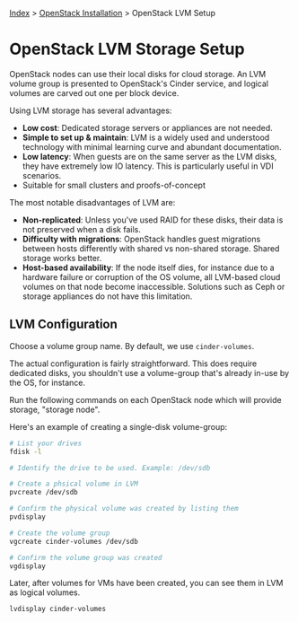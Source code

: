 [Index](/)
\> [OpenStack Installation](/openstack-install.html)
\> OpenStack LVM Setup

# OpenStack LVM Storage Setup

OpenStack nodes can use their local disks for cloud storage. An LVM
volume group is presented to OpenStack's Cinder service, and logical volumes
are carved out one per block device.

Using LVM storage has several advantages:

- **Low cost**: Dedicated storage servers or appliances are not needed.
- **Simple to set up & maintain**: LVM is a widely used and understood
  technology with minimal learning curve and abundant documentation.
- **Low latency**:  When guests are on the same server as the LVM disks, they
  have extremely low IO latency. This is particularly useful in VDI scenarios.
- Suitable for small clusters and proofs-of-concept

The most notable disadvantages of LVM are:

- **Non-replicated**: Unless you've used RAID for these disks, their data is
  not preserved when a disk fails.
- **Difficulty with migrations**: OpenStack handles guest migrations between
  hosts differently with shared vs non-shared storage. Shared storage works
  better.
- **Host-based availability**: If the node itself dies, for instance due to a
  hardware failure or corruption of the OS volume, all LVM-based cloud volumes
  on that node become inaccessible. Solutions such as Ceph or storage
  appliances do not have this limitation.


## LVM Configuration

Choose a volume group name. By default, we use `cinder-volumes`.

The actual configuration is fairly straightforward. This does require dedicated
disks, you shouldn't use a volume-group that's already in-use by the OS, for
instance.

Run the following commands on each OpenStack node which will provide storage,
"storage node".

Here's an example of creating a single-disk volume-group:

```bash
# List your drives
fdisk -l

# Identify the drive to be used. Example: /dev/sdb

# Create a phsical volume in LVM
pvcreate /dev/sdb

# Confirm the physical volume was created by listing them
pvdisplay

# Create the volume group
vgcreate cinder-volumes /dev/sdb

# Confirm the volume group was created
vgdisplay
```

Later, after volumes for VMs have been created, you can see them in LVM as
logical volumes.

```bash
lvdisplay cinder-volumes
```
